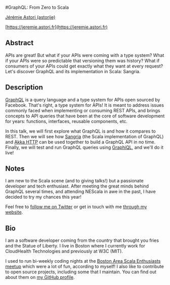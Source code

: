 #GraphQL: From Zero to Scala

[Jérémie Astori (astorije)](http://twitter.com/astorije)

[https://jeremie.astori.fr](https://jeremie.astori.fr)

## Abstract

APIs are great! But what if your APIs were coming with a type system? What if your APIs were so predictable that versioning them was history? What if consumers of your APIs could get exactly what they want at every request? Let's discover GraphQL and its implementation in Scala: Sangria.

## Description

[GraphQL](http://graphql.org/) is a query language and a type system for APIs open sourced by Facebook. That's right, a type system for APIs! It is meant to address issues commonly faced when implementing or consuming REST APIs, and brings concepts to API queries that have been at the core of software development for years: functions, interfaces, reusable components, etc.

In this talk, we will first explore what GraphQL is and how it compares to REST. Then we will see how [Sangria](http://sangria-graphql.org/) (the Scala implementation of GraphQL) and [Akka HTTP](http://doc.akka.io/docs/akka/2.4.7/scala/http/) can be used together to build a GraphQL API in no time. Finally, we will test and run GraphQL queries using [GraphiQL](https://medium.com/the-graphqlhub/graphiql-graphql-s-killer-app-9896242b2125), and we'll do it live!

## Notes

I am new to the Scala scene (and to giving talks!) but a passionate developer and tech enthusiast. After meeting the great minds behind GraphQL several times, and attending NEScala in awe in the past, I have decided to try my chances this year!

Feel free to [follow me on Twitter](https://twitter.com/astorije) or get in touch with me [through my website](https://jeremie.astori.fr).

## Bio
  
I am a software developer coming from the country that brought you fries and the Statue of Liberty. I live in Boston where I currently work for CloudHealth Technologies and previously at W3C (MIT).

I used to run bi-weekly coding nights at the [Boston Area Scala Enthusiasts meetup](https://www.meetup.com/boston-scala/) which were a lot of fun, according to myself! I also like to contribute to open source projects, including some that I maintain. You can find out about them on [my GitHub profile](https://github.com/astorije).
